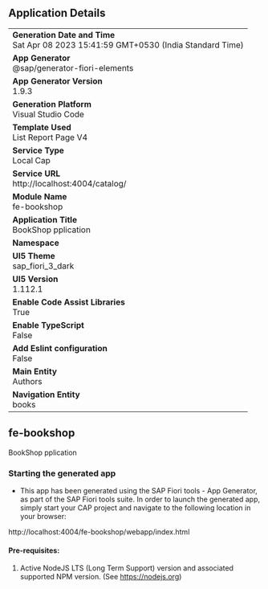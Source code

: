 ## Application Details
|               |
| ------------- |
|**Generation Date and Time**<br>Sat Apr 08 2023 15:41:59 GMT+0530 (India Standard Time)|
|**App Generator**<br>@sap/generator-fiori-elements|
|**App Generator Version**<br>1.9.3|
|**Generation Platform**<br>Visual Studio Code|
|**Template Used**<br>List Report Page V4|
|**Service Type**<br>Local Cap|
|**Service URL**<br>http://localhost:4004/catalog/
|**Module Name**<br>fe-bookshop|
|**Application Title**<br>BookShop pplication|
|**Namespace**<br>|
|**UI5 Theme**<br>sap_fiori_3_dark|
|**UI5 Version**<br>1.112.1|
|**Enable Code Assist Libraries**<br>True|
|**Enable TypeScript**<br>False|
|**Add Eslint configuration**<br>False|
|**Main Entity**<br>Authors|
|**Navigation Entity**<br>books|

## fe-bookshop

BookShop pplication

### Starting the generated app

-   This app has been generated using the SAP Fiori tools - App Generator, as part of the SAP Fiori tools suite.  In order to launch the generated app, simply start your CAP project and navigate to the following location in your browser:

http://localhost:4004/fe-bookshop/webapp/index.html

#### Pre-requisites:

1. Active NodeJS LTS (Long Term Support) version and associated supported NPM version.  (See https://nodejs.org)


